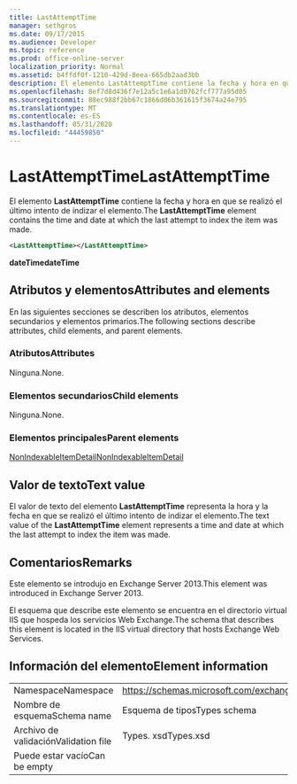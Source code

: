 ```yaml
---
title: LastAttemptTime
manager: sethgros
ms.date: 09/17/2015
ms.audience: Developer
ms.topic: reference
ms.prod: office-online-server
localization_priority: Normal
ms.assetid: b4ffdf0f-1210-429d-8eea-665db2aad3bb
description: El elemento LastAttemptTime contiene la fecha y hora en que se realizó el último intento de indizar el elemento.
ms.openlocfilehash: 8ef7d8d436f7e12a5c1e6a1d0762fcf777a95d05
ms.sourcegitcommit: 88ec988f2bb67c1866d06b361615f3674a24e795
ms.translationtype: MT
ms.contentlocale: es-ES
ms.lasthandoff: 05/31/2020
ms.locfileid: "44459850"
---
```

# <a name="lastattempttime"></a><span data-ttu-id="2a85c-103">LastAttemptTime</span><span class="sxs-lookup"><span data-stu-id="2a85c-103">LastAttemptTime</span></span>

<span data-ttu-id="2a85c-104">El elemento **LastAttemptTime** contiene la fecha y hora en que se realizó el último intento de indizar el elemento.</span><span class="sxs-lookup"><span data-stu-id="2a85c-104">The **LastAttemptTime** element contains the time and date at which the last attempt to index the item was made.</span></span> 
  
```XML
<LastAttemptTime></LastAttemptTime>
```

 <span data-ttu-id="2a85c-105">**dateTime**</span><span class="sxs-lookup"><span data-stu-id="2a85c-105">**dateTime**</span></span>
## <a name="attributes-and-elements"></a><span data-ttu-id="2a85c-106">Atributos y elementos</span><span class="sxs-lookup"><span data-stu-id="2a85c-106">Attributes and elements</span></span>

<span data-ttu-id="2a85c-107">En las siguientes secciones se describen los atributos, elementos secundarios y elementos primarios.</span><span class="sxs-lookup"><span data-stu-id="2a85c-107">The following sections describe attributes, child elements, and parent elements.</span></span>
  
### <a name="attributes"></a><span data-ttu-id="2a85c-108">Atributos</span><span class="sxs-lookup"><span data-stu-id="2a85c-108">Attributes</span></span>

<span data-ttu-id="2a85c-109">Ninguna.</span><span class="sxs-lookup"><span data-stu-id="2a85c-109">None.</span></span>
  
### <a name="child-elements"></a><span data-ttu-id="2a85c-110">Elementos secundarios</span><span class="sxs-lookup"><span data-stu-id="2a85c-110">Child elements</span></span>

<span data-ttu-id="2a85c-111">Ninguna.</span><span class="sxs-lookup"><span data-stu-id="2a85c-111">None.</span></span>
  
### <a name="parent-elements"></a><span data-ttu-id="2a85c-112">Elementos principales</span><span class="sxs-lookup"><span data-stu-id="2a85c-112">Parent elements</span></span>

[<span data-ttu-id="2a85c-113">NonIndexableItemDetail</span><span class="sxs-lookup"><span data-stu-id="2a85c-113">NonIndexableItemDetail</span></span>](nonindexableitemdetail.md)
  
## <a name="text-value"></a><span data-ttu-id="2a85c-114">Valor de texto</span><span class="sxs-lookup"><span data-stu-id="2a85c-114">Text value</span></span>

<span data-ttu-id="2a85c-115">El valor de texto del elemento **LastAttemptTime** representa la hora y la fecha en que se realizó el último intento de indizar el elemento.</span><span class="sxs-lookup"><span data-stu-id="2a85c-115">The text value of the **LastAttemptTime** element represents a time and date at which the last attempt to index the item was made.</span></span> 
  
## <a name="remarks"></a><span data-ttu-id="2a85c-116">Comentarios</span><span class="sxs-lookup"><span data-stu-id="2a85c-116">Remarks</span></span>

<span data-ttu-id="2a85c-117">Este elemento se introdujo en Exchange Server 2013.</span><span class="sxs-lookup"><span data-stu-id="2a85c-117">This element was introduced in Exchange Server 2013.</span></span>
  
<span data-ttu-id="2a85c-118">El esquema que describe este elemento se encuentra en el directorio virtual IIS que hospeda los servicios Web Exchange.</span><span class="sxs-lookup"><span data-stu-id="2a85c-118">The schema that describes this element is located in the IIS virtual directory that hosts Exchange Web Services.</span></span>
  
## <a name="element-information"></a><span data-ttu-id="2a85c-119">Información del elemento</span><span class="sxs-lookup"><span data-stu-id="2a85c-119">Element information</span></span>

|||
|:-----|:-----|
|<span data-ttu-id="2a85c-120">Namespace</span><span class="sxs-lookup"><span data-stu-id="2a85c-120">Namespace</span></span>  <br/> |https://schemas.microsoft.com/exchange/services/2006/types  <br/> |
|<span data-ttu-id="2a85c-121">Nombre de esquema</span><span class="sxs-lookup"><span data-stu-id="2a85c-121">Schema name</span></span>  <br/> |<span data-ttu-id="2a85c-122">Esquema de tipos</span><span class="sxs-lookup"><span data-stu-id="2a85c-122">Types schema</span></span>  <br/> |
|<span data-ttu-id="2a85c-123">Archivo de validación</span><span class="sxs-lookup"><span data-stu-id="2a85c-123">Validation file</span></span>  <br/> |<span data-ttu-id="2a85c-124">Types. xsd</span><span class="sxs-lookup"><span data-stu-id="2a85c-124">Types.xsd</span></span>  <br/> |
|<span data-ttu-id="2a85c-125">Puede estar vacío</span><span class="sxs-lookup"><span data-stu-id="2a85c-125">Can be empty</span></span>  <br/> ||
   

